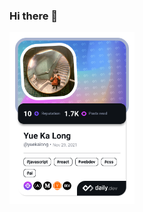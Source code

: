 ### Hi there 👋

<a href="https://app.daily.dev/yuekalong"><img src="./devcard.png" width="200" alt="Yue Ka Long's Dev Card"/></a>

<!--
**yuekalong/yuekalong** is a ✨ _special_ ✨ repository because its `README.md` (this file) appears on your GitHub profile.

Here are some ideas to get you started:

- 🔭 I’m currently working on ...
- 🌱 I’m currently learning ...
- 👯 I’m looking to collaborate on ...
- 🤔 I’m looking for help with ...
- 💬 Ask me about ...
- 📫 How to reach me: ...
- 😄 Pronouns: ...
- ⚡ Fun fact: ...
-->
